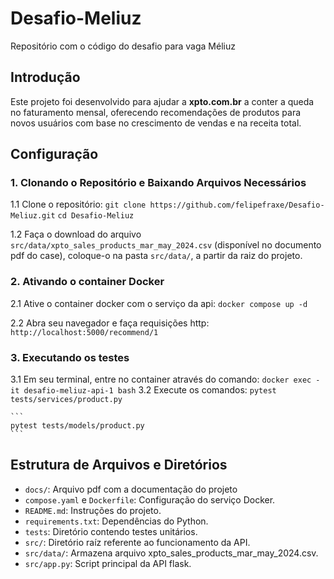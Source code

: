 # Desafio-Meliuz
Repositório com o código do desafio para vaga Méliuz

## Introdução
Este projeto foi desenvolvido para ajudar a **xpto.com.br** a conter a queda no faturamento mensal, oferecendo recomendações de produtos para novos usuários com base no crescimento de vendas e na receita total.

## Configuração

### 1. Clonando o Repositório e Baixando Arquivos Necessários

1.1 Clone o repositório:
    ```
    git clone https://github.com/felipefraxe/Desafio-Meliuz.git
    ```
    ```
    cd Desafio-Meliuz
    ```

1.2 Faça o download do arquivo `src/data/xpto_sales_products_mar_may_2024.csv` (disponível no documento pdf do case), coloque-o na pasta `src/data/`, a partir da raiz do projeto.


### 2. Ativando o container Docker
2.1 Ative o container docker com o serviço da api:
    ```
    docker compose up -d
    ```

2.2 Abra seu navegador e faça requisições http:
    ```
    http://localhost:5000/recommend/1
    ```

### 3. Executando os testes
3.1 Em seu terminal, entre no container através do comando:
    ```
    docker exec -it desafio-meliuz-api-1 bash
    ```
3.2 Execute os comandos:
    ```
    pytest tests/services/product.py
    ```

    ```
    pytest tests/models/product.py
    ```

## Estrutura de Arquivos e Diretórios
- `docs/`: Arquivo pdf com a documentação do projeto
- `compose.yaml` e `Dockerfile`: Configuração do serviço Docker.
- `README.md`: Instruções do projeto.
- `requirements.txt`: Dependências do Python.
- `tests`: Diretório contendo testes unitários.
- `src/`: Diretório raíz referente ao funcionamento da API.
- `src/data/`: Armazena arquivo xpto_sales_products_mar_may_2024.csv.
- `src/app.py`: Script principal da API flask.